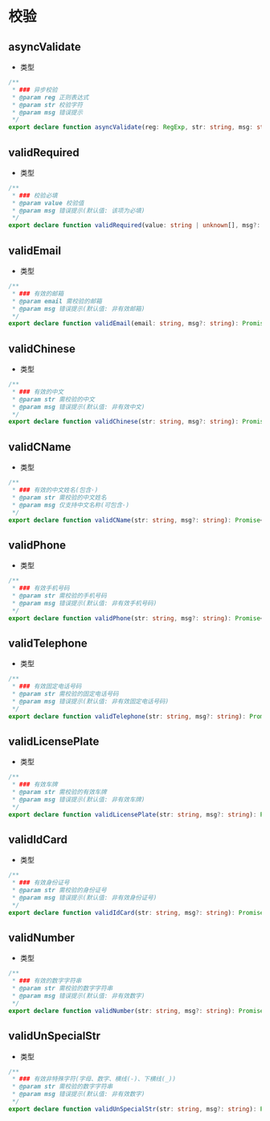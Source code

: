 # 校验

## asyncValidate

- 类型

```ts
/**
 * ### 异步校验
 * @param reg 正则表达式
 * @param str 校验字符
 * @param msg 错误提示
 */
export declare function asyncValidate(reg: RegExp, str: string, msg: string): Promise<void>;
```

## validRequired

- 类型

```ts
/**
 * ### 校验必填
 * @param value 校验值
 * @param msg 错误提示(默认值: 该项为必填)
 */
export declare function validRequired(value: string | unknown[], msg?: string): Promise<void>;
```

## validEmail

- 类型

```ts
/**
 * ### 有效的邮箱
 * @param email 需校验的邮箱
 * @param msg 错误提示(默认值: 非有效邮箱)
 */
export declare function validEmail(email: string, msg?: string): Promise<void>;
```

## validChinese

- 类型

```ts
/**
 * ### 有效的中文
 * @param str 需校验的中文
 * @param msg 错误提示(默认值: 非有效中文)
 */
export declare function validChinese(str: string, msg?: string): Promise<void>;
```

## validCName

- 类型

```ts
/**
 * ### 有效的中文姓名(包含·)
 * @param str 需校验的中文姓名
 * @param msg 仅支持中文名称(可包含·)
 */
export declare function validCName(str: string, msg?: string): Promise<void>;
```

## validPhone

- 类型

```ts
/**
 * ### 有效手机号码
 * @param str 需校验的手机号码
 * @param msg 错误提示(默认值: 非有效手机号码)
 */
export declare function validPhone(str: string, msg?: string): Promise<void>;
```

## validTelephone

- 类型

```ts
/**
 * ### 有效固定电话号码
 * @param str 需校验的固定电话号码
 * @param msg 错误提示(默认值: 非有效固定电话号码)
 */
export declare function validTelephone(str: string, msg?: string): Promise<void>;
```

## validLicensePlate

- 类型

```ts
/**
 * ### 有效车牌
 * @param str 需校验的有效车牌
 * @param msg 错误提示(默认值: 非有效车牌)
 */
export declare function validLicensePlate(str: string, msg?: string): Promise<void>;
```

## validIdCard

- 类型

```ts
/**
 * ### 有效身份证号
 * @param str 需校验的身份证号
 * @param msg 错误提示(默认值: 非有效身份证号)
 */
export declare function validIdCard(str: string, msg?: string): Promise<void>;
```

## validNumber

- 类型

```ts
/**
 * ### 有效的数字字符串
 * @param str 需校验的数字字符串
 * @param msg 错误提示(默认值: 非有效数字)
 */
export declare function validNumber(str: string, msg?: string): Promise<void>;
```

## validUnSpecialStr

- 类型

```ts
/**
 * ### 有效非特殊字符(字母、数字、横线(-)、下横线(_))
 * @param str 需校验的数字字符串
 * @param msg 错误提示(默认值: 非有效数字)
 */
export declare function validUnSpecialStr(str: string, msg?: string): Promise<void>;
```
